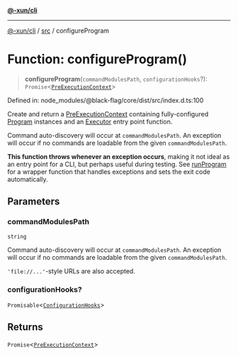[**@-xun/cli**](../../README.md)

***

[@-xun/cli](../../README.md) / [src](../README.md) / configureProgram

# Function: configureProgram()

> **configureProgram**(`commandModulesPath`, `configurationHooks`?): `Promise`\<[`PreExecutionContext`](../type-aliases/PreExecutionContext.md)\>

Defined in: node\_modules/@black-flag/core/dist/src/index.d.ts:100

Create and return a [PreExecutionContext](../type-aliases/PreExecutionContext.md) containing fully-configured
[Program](../type-aliases/Program.md) instances and an [Executor](../type-aliases/Executor.md) entry point function.

Command auto-discovery will occur at `commandModulesPath`. An exception will
occur if no commands are loadable from the given `commandModulesPath`.

**This function throws whenever an exception occurs**, making it not ideal as
an entry point for a CLI, but perhaps useful during testing. See
[runProgram](runProgram.md) for a wrapper function that handles exceptions and sets
the exit code automatically.

## Parameters

### commandModulesPath

`string`

Command auto-discovery will occur at `commandModulesPath`. An exception will
occur if no commands are loadable from the given `commandModulesPath`.

`'file://...'`-style URLs are also accepted.

### configurationHooks?

`Promisable`\<[`ConfigurationHooks`](../type-aliases/ConfigurationHooks.md)\>

## Returns

`Promise`\<[`PreExecutionContext`](../type-aliases/PreExecutionContext.md)\>
